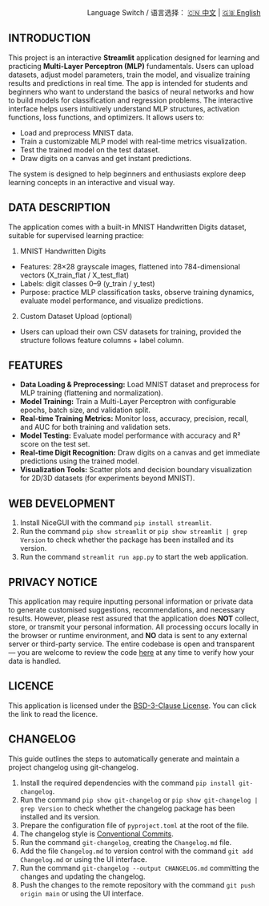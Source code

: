 <p align="right">
  Language Switch / 语言选择：
  <a href="./README.zh-CN.md">🇨🇳 中文</a> | <a href="./README.md">🇬🇧 English</a>
</p>

**INTRODUCTION**
---
This project is an interactive **Streamlit** application designed for learning and practicing
**Multi-Layer Perceptron (MLP)** fundamentals. Users can upload datasets, adjust model parameters, train the model,
and visualize training results and predictions in real time. The app is intended for students and beginners who want to
understand the basics of neural networks and how to build models for classification and regression problems. The
interactive interface helps users intuitively understand MLP structures, activation functions, loss functions, and
optimizers. It allows users to:

- Load and preprocess MNIST data.
- Train a customizable MLP model with real-time metrics visualization.
- Test the trained model on the test dataset.
- Draw digits on a canvas and get instant predictions.

The system is designed to help beginners and enthusiasts explore deep learning concepts in an interactive and visual
way.


**DATA DESCRIPTION**
---
The application comes with a built-in MNIST Handwritten Digits dataset, suitable for supervised learning practice:

1. MNIST Handwritten Digits

+ Features: 28×28 grayscale images, flattened into 784-dimensional vectors (X_train_flat / X_test_flat)
+ Labels: digit classes 0–9 (y_train / y_test)
+ Purpose: practice MLP classification tasks, observe training dynamics, evaluate model performance, and visualize
  predictions.

2. Custom Dataset Upload (optional)

+ Users can upload their own CSV datasets for training, provided the structure follows feature columns + label column.

**FEATURES**
---

- **Data Loading & Preprocessing:** Load MNIST dataset and preprocess for MLP training (flattening and normalization).
- **Model Training:** Train a Multi-Layer Perceptron with configurable epochs, batch size, and validation split.
- **Real-time Training Metrics:** Monitor loss, accuracy, precision, recall, and AUC for both training and validation
  sets.
- **Model Testing:** Evaluate model performance with accuracy and R² score on the test set.
- **Real-time Digit Recognition:** Draw digits on a canvas and get immediate predictions using the trained model.
- **Visualization Tools:** Scatter plots and decision boundary visualization for 2D/3D datasets (for experiments beyond
  MNIST).

**WEB DEVELOPMENT**
---

1. Install NiceGUI with the command `pip install streamlit`.
2. Run the command `pip show streamlit` or `pip show streamlit | grep Version` to check whether the package has been
   installed and its version.
3. Run the command `streamlit run app.py` to start the web application.

**PRIVACY NOTICE**
---
This application may require inputting personal information or private data to generate customised suggestions,
recommendations, and necessary results. However, please rest assured that the application does **NOT** collect, store,
or transmit your personal information. All processing occurs locally in the browser or runtime environment, and **NO**
data is sent to any external server or third-party service. The entire codebase is open and transparent — you are
welcome to review the code [here](./) at any time to verify how your data is handled.

**LICENCE**
---
This application is licensed under the [BSD-3-Clause License](LICENSE). You can click the link to read the licence.

**CHANGELOG**
---
This guide outlines the steps to automatically generate and maintain a project changelog using git-changelog.

1. Install the required dependencies with the command `pip install git-changelog`.
2. Run the command `pip show git-changelog` or `pip show git-changelog | grep Version` to check whether the changelog
   package has been installed and its version.
3. Prepare the configuration file of `pyproject.toml` at the root of the file.
4. The changelog style is [Conventional Commits](https://www.conventionalcommits.org/en/v1.0.0/).
5. Run the command `git-changelog`, creating the `Changelog.md` file.
6. Add the file `Changelog.md` to version control with the command `git add Changelog.md` or using the UI interface.
7. Run the command `git-changelog --output CHANGELOG.md` committing the changes and updating the changelog.
8. Push the changes to the remote repository with the command `git push origin main` or using the UI interface.